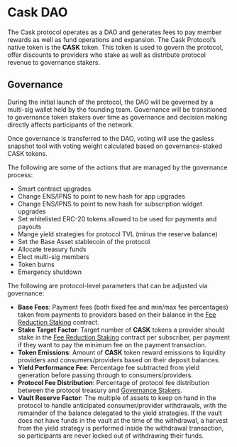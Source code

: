 # Cask DAO

The Cask protocol operates as a DAO and generates fees to pay member rewards as well as fund operations and expansion. The Cask Protocol’s native token is the **CASK** token. This token is used to govern the protocol, offer discounts to providers who stake as well as distribute protocol revenue to governance stakers.

## Governance

During the initial launch of the protocol, the DAO will be governed by a multi-sig wallet held by the founding team. Governance will be transitioned to governance token stakers over time as governance and decision making directly affects participants of the network.

Once governance is transferred to the DAO, voting will use the gasless snapshot tool with voting weight calculated based on governance-staked CASK tokens.

The following are some of the actions that are managed by the governance process:

* Smart contract upgrades
* Change ENS/IPNS to point to new hash for app upgrades
* Change ENS/IPNS to point to new hash for subscription widget upgrades
* Set whitelisted ERC-20 tokens allowed to be used for payments and payouts
* Mange yield strategies for protocol TVL (minus the reserve balance)
* Set the Base Asset stablecoin of the protocol
* Allocate treasury funds
* Elect multi-sig members
* Token burns
* Emergency shutdown

The following are protocol-level parameters that can be adjusted via governance:

* **Base Fees**: Payment fees (both fixed fee and min/max fee percentages) taken from payments to providers based on their balance in the [Fee Reduction Staking](#token-and-staking) contract.
* **Stake Target Factor**: Target number of **CASK** tokens a provider should stake in the [Fee Reduction Staking](#token-and-staking) contract per subscriber, per payment if they want to pay the minimum fee on the payment transaction.
* **Token Emissions**: Amount of **CASK** token reward emissions to liquidity providers and consumers/providers based on their deposit balances.
* **Yield Performance Fee**: Percentage fee subtracted from yield generation before passing through to consumers/providers.
* **Protocol Fee Distribution**: Percentage of protocol fee distribution between the protocol treasury and [Governance Stakers](#token-and-staking).
* **Vault Reserve Factor**: The multiple of assets to keep on hand in the protocol to handle anticipated consumer/provider withdrawals, with the remainder of the balance delegated to the yield strategies. If the vault does not have funds in the vault at the time of the withdrawal, a harvest from the yield strategy is performed inside the withdrawal transaction, so participants are never locked out of withdrawing their funds.
